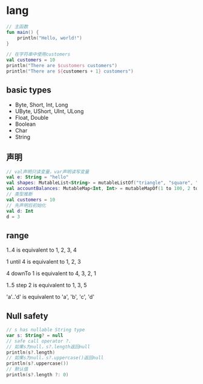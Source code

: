 # lang

```kotlin
// 主函数
fun main() {
    println("Hello, world!")
}
```

```kotlin
// 在字符串中使用customers
val customers = 10
println("There are $customers customers")
println("There are ${customers + 1} customers")
```

## basic types

- Byte, Short, Int, Long
- UByte, UShort, UInt, ULong
- Float, Double
- Boolean
- Char
- String

## 声明

```kotlin
// val声明只读变量，var声明读写变量
val e: String = "hello"
val shapes: MutableList<String> = mutableListOf("triangle", "square", "circle")
val accountBalances: MutableMap<Int, Int> = mutableMapOf(1 to 100, 2 to 100, 3 to 100)
// 类型推断
val customers = 10
// 先声明后初始化
val d: Int
d = 3
```

## range

1..4 is equivalent to 1, 2, 3, 4

1 until 4 is equivalent to 1, 2, 3

4 downTo 1 is equivalent to 4, 3, 2, 1

1..5 step 2 is equivalent to 1, 3, 5

'a'..'d' is equivalent to 'a', 'b', 'c', 'd'

## Null safety

```kotlin
// s has nullable String type
var s: String? = null
// safe call operator ?.
// 如果s为null，s?.length返回null
println(s?.length)
// 如果s为null，s?.uppercase()返回null
println(s?.uppercase())
// 默认值
println(s?.length ?: 0)
```
